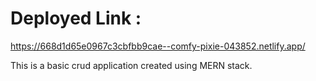 # Deployed Link :
https://668d1d65e0967c3cbfbb9cae--comfy-pixie-043852.netlify.app/

This is a basic crud application created using MERN stack.
